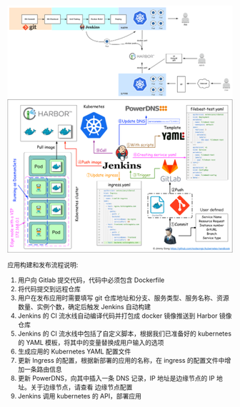 ![img.png](img.png)
![img_1.png](img_1.png)

应用构建和发布流程说明:

1. 用户向 Gitlab 提交代码，代码中必须包含 Dockerfile
2. 将代码提交到远程仓库
3. 用户在发布应用时需要填写 git 仓库地址和分支、服务类型、服务名称、资源数量、实例个数，确定后触发 Jenkins 自动构建
4. Jenkins 的 CI 流水线自动编译代码并打包成 docker 镜像推送到 Harbor 镜像仓库
5. Jenkins 的 CI 流水线中包括了自定义脚本，根据我们已准备好的 kubernetes 的 YAML 模板，将其中的变量替换成用户输入的选项
6. 生成应用的 Kubernetes YAML 配置文件
7. 更新 Ingress 的配置，根据新部署的应用的名称，在 ingress 的配置文件中增加一条路由信息
8. 更新 PowerDNS，向其中插入一条 DNS 记录，IP 地址是边缘节点的 IP 地址。关于边缘节点，请查看 边缘节点配置
9. Jenkins 调用 kubernetes 的 API，部署应用